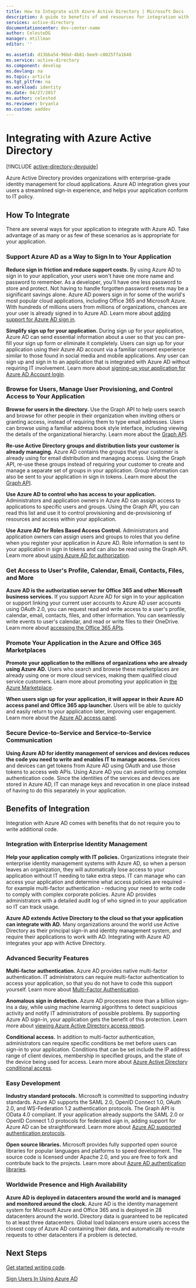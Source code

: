 ```yaml
---
title: How to Integrate with Azure Active Directory | Microsoft Docs
description: A guide to benefits of and resources for integration with Azure Active Directory.
services: active-directory
documentationcenter: dev-center-name
author: CelesteDG
manager: mtillman
editor: ''

ms.assetid: d13bba54-96bd-4b81-bee9-c8025ffa1648
ms.service: active-directory
ms.component: develop
ms.devlang: na
ms.topic: article
ms.tgt_pltfrm: na
ms.workload: identity
ms.date: 04/27/2017
ms.author: celested
ms.reviewer: bryanla
ms.custom: aaddev
---
```


# Integrating with Azure Active Directory
[!INCLUDE [active-directory-devguide](../../../includes/active-directory-devguide.md)]

Azure Active Directory provides organizations with enterprise-grade identity management for cloud applications. Azure AD integration gives your users a streamlined sign-in experience, and helps your application conform to IT policy.

## How To Integrate
There are several ways for your application to integrate with Azure AD. Take advantage of as many or as few of these scenarios as is appropriate for your application.

### Support Azure AD as a Way to Sign In to Your Application
**Reduce sign in friction and reduce support costs.** By using Azure AD to sign in to your application, your users won't have one more name and password to remember. As a developer, you'll have one less password to store and protect. Not having to handle forgotten password resets may be a significant savings alone. Azure AD powers sign in for some of the world's most popular cloud applications, including Office 365 and Microsoft Azure. With hundreds of millions users from millions of organizations, chances are your user is already signed in to Azure AD. Learn more about [adding support for Azure AD sign in](authentication-scenarios.md).

**Simplify sign up for your application.**  During sign up for your application, Azure AD can send essential information about a user so that you can pre-fill your sign up form or eliminate it completely. Users can sign up for your application using their Azure AD account via a familiar consent experience similar to those found in social media and mobile applications. Any user can sign up and sign in to an application that is integrated with Azure AD without requiring IT involvement. Learn more about [signing-up your application for Azure AD Account login](../../app-service/app-service-mobile-how-to-configure-active-directory-authentication.md).

### Browse for Users, Manage User Provisioning, and Control Access to Your Application
**Browse for users in the directory.**  Use the Graph API to help users search and browse for other people in their organization when inviting others or granting access, instead of requiring them to type email addresses. Users can browse using a familiar address book style interface, including viewing the details of the organizational hierarchy. Learn more about the [Graph API](active-directory-graph-api.md).

**Re-use Active Directory groups and distribution lists your customer is already managing.**  Azure AD contains the groups that your customer is already using for email distribution and managing access. Using the Graph API, re-use these groups instead of requiring your customer to create and manage a separate set of groups in your application. Group information can also be sent to your application in sign in tokens. Learn more about the [Graph API](active-directory-graph-api.md).

**Use Azure AD to control who has access to your application.**  Administrators and application owners in Azure AD can assign access to applications to specific users and groups. Using the Graph API, you can read this list and use it to control provisioning and de-provisioning of resources and access within your application.

**Use Azure AD for Roles Based Access Control.**  Administrators and application owners can assign users and groups to roles that you define when you register your application in Azure AD. Role information is sent to your application in sign in tokens and can also be read using the Graph API. Learn more about [using Azure AD for authorization](https://cloudblogs.microsoft.com/enterprisemobility/2014/12/18/azure-active-directory-now-with-group-claims-and-application-roles/).

### Get Access to User's Profile, Calendar, Email, Contacts, Files, and More
**Azure AD is the authorization server for Office 365 and other Microsoft business services.**  If you support Azure AD for sign in to your application or support linking your current user accounts to Azure AD user accounts using OAuth 2.0, you can request read and write access to a user's profile, calendar, email, contacts, files, and other information. You can seamlessly write events to user's calendar, and read or write files to their OneDrive. Learn more about [accessing the Office 365 APIs](https://msdn.microsoft.com/office/office365/howto/platform-development-overview).

### Promote Your Application in the Azure and Office 365 Marketplaces
**Promote your application to the millions of organizations who are already using Azure AD.**  Users who search and browse these marketplaces are already using one or more cloud services, making them qualified cloud service customers. Learn more about promoting your application in [the Azure Marketplace](https://azure.microsoft.com/marketplace/partner-program/).

**When users sign up for your application, it will appear in their Azure AD access panel and Office 365 app launcher.**  Users will be able to quickly and easily return to your application later, improving user engagement. Learn more about the [Azure AD access panel](../user-help/active-directory-saas-access-panel-introduction.md).

### Secure Device-to-Service and Service-to-Service Communication
**Using Azure AD for identity management of services and devices reduces the code you need to write and enables IT to manage access.**  Services and devices can get tokens from Azure AD using OAuth and use those tokens to access web APIs. Using Azure AD you can avoid writing complex authentication code. Since the identities of the services and devices are stored in Azure AD, IT can manage keys and revocation in one place instead of having to do this separately in your application.

## Benefits of Integration
Integration with Azure AD comes with benefits that do not require you to write additional code.

### Integration with Enterprise Identity Management
**Help your application comply with IT policies.**  Organizations integrate their enterprise identity management systems with Azure AD, so when a person leaves an organization, they will automatically lose access to your application without IT needing to take extra steps. IT can manage who can access your application and determine what access policies are required - for example multi-factor authentication - reducing your need to write code to comply with complex corporate policies. Azure AD provides administrators with a detailed audit log of who signed in to your application so IT can track usage.

**Azure AD extends Active Directory to the cloud so that your application can integrate with AD.**  Many organizations around the world use Active Directory as their principal sign-in and identity management system, and require their applications to work with AD. Integrating with Azure AD integrates your app with Active Directory.

### Advanced Security Features
**Multi-factor authentication.**  Azure AD provides native multi-factor authentication. IT administrators can require multi-factor authentication to access your application, so that you do not have to code this support yourself. Learn more about [Multi-Factor Authentication](https://azure.microsoft.com/documentation/services/multi-factor-authentication/).

**Anomalous sign in detection.**  Azure AD processes more than a billion sign-ins a day, while using machine learning algorithms to detect suspicious activity and notify IT administrators of possible problems. By supporting Azure AD sign-in, your application gets the benefit of this protection. Learn more about [viewing Azure Active Directory access report](../active-directory-view-access-usage-reports.md).

**Conditional access.**  In addition to multi-factor authentication, administrators can require specific conditions be met before users can sign-in to your application. Conditions that can be set include the IP address range of client devices, membership in specified groups, and the state of the device being used for access. Learn more about [Azure Active Directory conditional access](../active-directory-conditional-access-azure-portal.md).

### Easy Development
**Industry standard protocols.**  Microsoft is committed to supporting industry standards. Azure AD supports the SAML 2.0, OpenID Connect 1.0, OAuth 2.0, and WS-Federation 1.2 authentication protocols. The Graph API is OData 4.0 compliant. If your application already supports the SAML 2.0 or OpenID Connect 1.0 protocols for federated sign in, adding support for Azure AD can be straightforward. Learn more about [Azure AD supported authentication protocols](active-directory-authentication-protocols.md).

**Open source libraries.**  Microsoft provides fully supported open source libraries for popular languages and platforms to speed development. The source code is licensed under Apache 2.0, and you are free to fork and contribute back to the projects. Learn more about [Azure AD authentication libraries](active-directory-authentication-libraries.md).

### Worldwide Presence and High Availability
**Azure AD is deployed in datacenters around the world and is managed and monitored around the clock.**  Azure AD is the identity management system for Microsoft Azure and Office 365 and is deployed in 28 datacenters around the world. Directory data is guaranteed to be replicated to at least three datacenters. Global load balancers ensure users access the closest copy of Azure AD containing their data, and automatically re-route requests to other datacenters if a problem is detected.

## Next Steps
[Get started writing code](azure-ad-developers-guide.md#get-started).

[Sign Users In Using Azure AD](authentication-scenarios.md)


